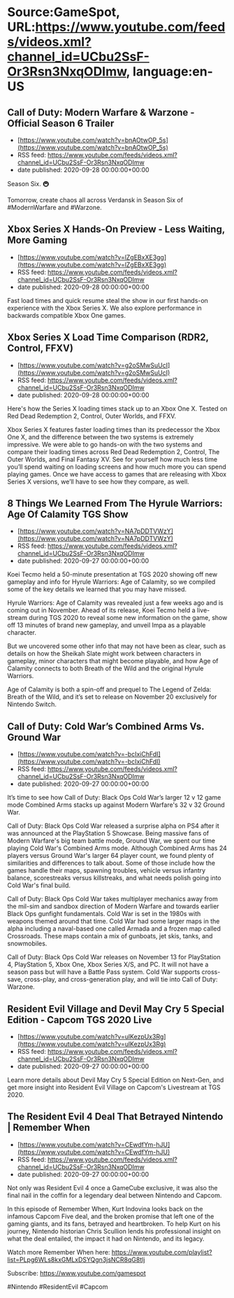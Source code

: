 # Source:GameSpot, URL:https://www.youtube.com/feeds/videos.xml?channel_id=UCbu2SsF-Or3Rsn3NxqODImw, language:en-US

## Call of Duty: Modern Warfare & Warzone - Official Season 6 Trailer
 - [https://www.youtube.com/watch?v=bnAOtwOP_5s](https://www.youtube.com/watch?v=bnAOtwOP_5s)
 - RSS feed: https://www.youtube.com/feeds/videos.xml?channel_id=UCbu2SsF-Or3Rsn3NxqODImw
 - date published: 2020-09-28 00:00:00+00:00

Season Six. 🚇

Tomorrow, create chaos all across Verdansk in Season Six of #ModernWarfare and #Warzone.

## Xbox Series X Hands-On Preview - Less Waiting, More Gaming
 - [https://www.youtube.com/watch?v=lZgEBxXE3gg](https://www.youtube.com/watch?v=lZgEBxXE3gg)
 - RSS feed: https://www.youtube.com/feeds/videos.xml?channel_id=UCbu2SsF-Or3Rsn3NxqODImw
 - date published: 2020-09-28 00:00:00+00:00

Fast load times and quick resume steal the show in our first hands-on experience with the Xbox Series X. We also explore performance in backwards compatible Xbox One games.

## Xbox Series X Load Time Comparison (RDR2, Control, FFXV)
 - [https://www.youtube.com/watch?v=g2oSMwSuUcI](https://www.youtube.com/watch?v=g2oSMwSuUcI)
 - RSS feed: https://www.youtube.com/feeds/videos.xml?channel_id=UCbu2SsF-Or3Rsn3NxqODImw
 - date published: 2020-09-28 00:00:00+00:00

Here's how the Series X loading times stack up to an Xbox One X. Tested on Red Dead Redemption 2, Control, Outer Worlds, and FFXV.

Xbox Series X features faster loading times than its predecessor the Xbox One X, and the difference between the two systems is extremely impressive. We were able to go hands-on with the two systems and compare their loading times across Red Dead Redemption 2, Control, The Outer Worlds, and Final Fantasy XV. See for yourself how much less time you’ll spend waiting on loading screens and how much more you can spend playing games. Once we have access to games that are releasing with Xbox Series X versions, we’ll have to see how they compare, as well.

## 8 Things We Learned From The Hyrule Warriors: Age Of Calamity TGS Show
 - [https://www.youtube.com/watch?v=NA7pDDTVWzY](https://www.youtube.com/watch?v=NA7pDDTVWzY)
 - RSS feed: https://www.youtube.com/feeds/videos.xml?channel_id=UCbu2SsF-Or3Rsn3NxqODImw
 - date published: 2020-09-27 00:00:00+00:00

Koei Tecmo held a 50-minute presentation at TGS 2020 showing off new gameplay and info for Hyrule Warriors: Age of Calamity, so we compiled some of the key details we learned that you may have missed.

Hyrule Warriors: Age of Calamity was revealed just a few weeks ago and is coming out in November. Ahead of its release, Koei Tecmo held a live-stream during TGS 2020 to reveal some new information on the game, show off 13 minutes of brand new gameplay, and unveil Impa as a playable character.

But we uncovered some other info that may not have been as clear, such as details on how the Sheikah Slate might work between characters in gameplay, minor characters that might become playable, and how Age of Calamity connects to both Breath of the Wild and the original Hyrule Warriors.

Age of Calamity is both a spin-off and prequel to The Legend of Zelda: Breath of the Wild, and it’s set to release on November 20 exclusively for Nintendo Switch.

## Call of Duty: Cold War’s Combined Arms Vs. Ground War
 - [https://www.youtube.com/watch?v=-bcIxiChFdI](https://www.youtube.com/watch?v=-bcIxiChFdI)
 - RSS feed: https://www.youtube.com/feeds/videos.xml?channel_id=UCbu2SsF-Or3Rsn3NxqODImw
 - date published: 2020-09-27 00:00:00+00:00

It’s time to see how Call of Duty: Black Ops Cold War’s larger 12 v 12 game mode Combined Arms stacks up against Modern Warfare's 32 v 32 Ground War.  

Call of Duty: Black Ops Cold War released a surprise alpha on PS4 after it was announced at the PlayStation 5 Showcase. Being massive fans of Modern Warfare's big team battle mode, Ground War, we spent our time playing Cold War's Combined Arms mode. Although Combined Arms has 24 players versus Ground War's larger 64 player count, we found plenty of similarities and differences to talk about. Some of those include how the games handle their maps, spawning troubles, vehicle versus infantry balance, scorestreaks versus killstreaks, and what needs polish going into Cold War's final build. 

Call of Duty: Black Ops Cold War takes multiplayer mechanics away from the mil-sim and sandbox direction of Modern Warfare and towards earlier Black Ops gunfight fundamentals. Cold War is set in the 1980s with weapons themed around that time. Cold War had some larger maps in the alpha including a naval-based one called Armada and a frozen map called Crossroads. These maps contain a mix of gunboats, jet skis, tanks, and snowmobiles. 

Call of Duty: Black Ops Cold War releases on November 13 for PlayStation 4, PlayStation 5, Xbox One, Xbox Series X/S, and PC. It will not have a season pass but will have a Battle Pass system. Cold War supports cross-save, cross-play, and cross-generation play, and will tie into Call of Duty: Warzone.

## Resident Evil Village and Devil May Cry 5 Special Edition - Capcom TGS 2020 Live
 - [https://www.youtube.com/watch?v=ulKezpUx3Rg](https://www.youtube.com/watch?v=ulKezpUx3Rg)
 - RSS feed: https://www.youtube.com/feeds/videos.xml?channel_id=UCbu2SsF-Or3Rsn3NxqODImw
 - date published: 2020-09-27 00:00:00+00:00

Learn more details about Devil May Cry 5 Special Edition on Next-Gen, and get more insight into Resident Evil Village on Capcom's Livestream at TGS 2020.

## The Resident Evil 4 Deal That Betrayed Nintendo | Remember When
 - [https://www.youtube.com/watch?v=CEwdfYm-hJU](https://www.youtube.com/watch?v=CEwdfYm-hJU)
 - RSS feed: https://www.youtube.com/feeds/videos.xml?channel_id=UCbu2SsF-Or3Rsn3NxqODImw
 - date published: 2020-09-27 00:00:00+00:00

Not only was Resident Evil 4 once a GameCube exclusive, it was also the final nail in the coffin for a legendary deal between Nintendo and Capcom.

In this episode of Remember When, Kurt Indovina looks back on the infamous Capcom Five deal, and the broken promise that left one of the gaming giants, and its fans, betrayed and heartbroken. To help Kurt on his journey, Nintendo historian Chris Scullion lends his professional insight on what the deal entailed, the impact it had on Nintendo, and its legacy.

Watch more Remember When here: https://www.youtube.com/playlist?list=PLpg6WLs8kxGMLxDSYQgn3jsNCR8qG8tlj

Subscribe: https://www.youtube.com/gamespot

#Nintendo #ResidentEvil #Capcom

